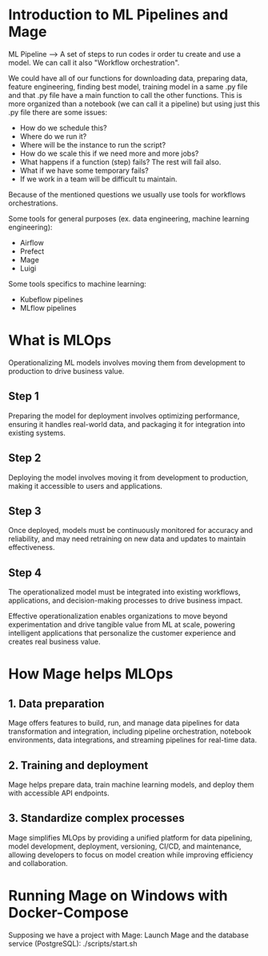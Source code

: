 # Introduction to ML Pipelines and Mage
ML Pipeline --> A set of steps to run codes ir order tu create and use a model. We can call it also "Workflow orchestration".

We could have all of our functions for downloading data, preparing data, feature engineering, finding best model, training model in a same .py file and that .py file have a main function to call the other functions. This is more organized than a notebook (we can call it a pipeline) but using just this .py file there are some issues:
* How do we schedule this?
* Where do we run it?
* Where will be the instance to run the script?
* How do we scale this if we need more and more jobs?
* What happens if a function (step) fails? The rest will fail also.
* What if we have some temporary fails?
* If we work in a team will be difficult tu maintain.

Because of the mentioned questions we usually use tools for workflows orchestrations.

Some tools for general purposes (ex. data engineering, machine learning engineering):
* Airflow
* Prefect
* Mage
* Luigi

Some tools specifics to machine learning:
* Kubeflow pipelines
* MLflow pipelines

# What is MLOps
Operationalizing ML models involves moving them from development to production to drive business value.

## Step 1
Preparing the model for deployment involves optimizing performance, ensuring it handles real-world data, and packaging it for integration into existing systems.

## Step 2
Deploying the model involves moving it from development to production, making it accessible to users and applications.

## Step 3
Once deployed, models must be continuously monitored for accuracy and reliability, and may need retraining on new data and updates to maintain effectiveness.

## Step 4
The operationalized model must be integrated into existing workflows, applications, and decision-making processes to drive business impact.

Effective operationalization enables organizations to move beyond experimentation and drive tangible value from ML at scale, powering intelligent applications that personalize the customer experience and creates real business value.

# How Mage helps MLOps
## 1. Data preparation
Mage offers features to build, run, and manage data pipelines for data transformation and integration, including pipeline orchestration, notebook environments, data integrations, and streaming pipelines for real-time data.

## 2. Training and deployment
Mage helps prepare data, train machine learning models, and deploy them with accessible API endpoints.

## 3. Standardize complex processes
Mage simplifies MLOps by providing a unified platform for data pipelining, model development, deployment, versioning, CI/CD, and maintenance, allowing developers to focus on model creation while improving efficiency and collaboration.

# Running Mage on Windows with Docker-Compose
Supposing we have a project with Mage:
Launch Mage and the database service (PostgreSQL):
./scripts/start.sh


